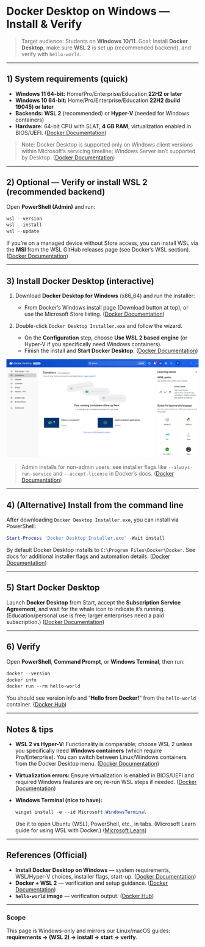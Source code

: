 # Docker Desktop on Windows — Install & Verify

> Target audience: Students on **Windows 10/11**.
> Goal: Install **Docker Desktop**, make sure **WSL 2** is set up (recommended backend), and verify with `hello-world`.

---

## 1) System requirements (quick)

* **Windows 11 64-bit:** Home/Pro/Enterprise/Education **22H2 or later**
* **Windows 10 64-bit:** Home/Pro/Enterprise/Education **22H2 (build 19045) or later**
* **Backends:** **WSL 2** (recommended) or **Hyper-V** (needed for Windows containers)
* **Hardware:** 64-bit CPU with SLAT, **4 GB RAM**, virtualization enabled in BIOS/UEFI. ([Docker Documentation][1])

> Note: Docker Desktop is supported only on Windows client versions within Microsoft’s servicing timeline; Windows Server isn’t supported by Desktop. ([Docker Documentation][1])

---

## 2) Optional — Verify or install WSL 2 (recommended backend)

Open **PowerShell (Admin)** and run:

```powershell
wsl --version
wsl --install
wsl --update
```

If you’re on a managed device without Store access, you can install WSL via the **MSI** from the WSL GitHub releases page (see Docker’s WSL section). ([Docker Documentation][1])

---

## 3) Install Docker Desktop (interactive)

1. Download **Docker Desktop for Windows** (x86\_64) and run the installer:

   * From Docker’s Windows install page (Download button at top), or use the Microsoft Store listing. ([Docker Documentation][1])

2. Double-click `Docker Desktop Installer.exe` and follow the wizard.

   * On the **Configuration** step, choose **Use WSL 2 based engine** (or Hyper-V if you specifically need Windows containers).
   * Finish the install and **Start Docker Desktop**. ([Docker Documentation][1])

<p align="center">
  <img src="asset/docker-home-page.png" alt="Docker Desktop home page" />
</p>


> Admin installs for non-admin users: see installer flags like `--always-run-service` and `--accept-license` in Docker’s docs. ([Docker Documentation][1])

---

## 4) (Alternative) Install from the command line

After downloading `Docker Desktop Installer.exe`, you can install via PowerShell:

```powershell
Start-Process 'Docker Desktop Installer.exe' -Wait install
```

By default Docker Desktop installs to `C:\Program Files\Docker\Docker`. See docs for additional installer flags and automation details. ([Docker Documentation][1])

---

## 5) Start Docker Desktop

Launch **Docker Desktop** from Start, accept the **Subscription Service Agreement**, and wait for the whale icon to indicate it’s running. (Education/personal use is free; larger enterprises need a paid subscription.) ([Docker Documentation][1])

---

## 6) Verify

Open **PowerShell**, **Command Prompt**, or **Windows Terminal**, then run:

```powershell
docker --version
docker info
docker run --rm hello-world
```

You should see version info and “**Hello from Docker!**” from the `hello-world` container. ([Docker Hub][2])

---

## Notes & tips

* **WSL 2 vs Hyper-V:** Functionality is comparable; choose WSL 2 unless you specifically need **Windows containers** (which require Pro/Enterprise). You can switch between Linux/Windows containers from the Docker Desktop menu. ([Docker Documentation][1])
* **Virtualization errors:** Ensure virtualization is enabled in BIOS/UEFI and required Windows features are on; re-run WSL steps if needed. ([Docker Documentation][1])
* **Windows Terminal (nice to have):**

  ```powershell
  winget install -e --id Microsoft.WindowsTerminal
  ```

  Use it to open Ubuntu (WSL), PowerShell, etc., in tabs. (Microsoft Learn guide for using WSL with Docker.) ([Microsoft Learn][3])

---

## References (Official)

* **Install Docker Desktop on Windows** — system requirements, WSL/Hyper-V choices, installer flags, start-up. ([Docker Documentation][1])
* **Docker + WSL 2** — verification and setup guidance. ([Docker Documentation][4])
* **`hello-world` image** — verification output. ([Docker Hub][2])

---

### Scope

This page is Windows-only and mirrors our Linux/macOS guides: **requirements → (WSL 2) → install → start → verify**.

[1]: https://docs.docker.com/desktop/setup/install/windows-install/ "Windows | Docker Docs
"
[2]: https://hub.docker.com/_/hello-world "hello-world - Official Image"
[3]: https://learn.microsoft.com/en-us/windows/wsl/tutorials/wsl-containers "Get started with Docker remote containers on WSL 2"
[4]: https://docs.docker.com/desktop/features/wsl/ "Docker Desktop WSL 2 backend on Windows"
